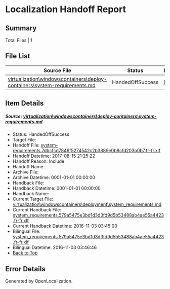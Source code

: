 # <a name='report-top'></a> Localization Handoff Report

## Summary
 Total Files | 1

## File List
 Source File | Status | Details 
 ----------- | ------ | ------- 
 [virtualization\windowscontainers\deploy-containers\system-requirements.md](https://github.com/Microsoft/Virtualization-Documentation-Private/blob/9d38a9e94227d19df2777b279adf0a8b2ff9a9ea/virtualization/windowscontainers/deploy-containers/system-requirements.md) | HandedOffSuccess | [Details](#35b05dcb5a82764b2c0b6fe4e39aa35772840ca4292)

## Item Details
##### <a name='35b05dcb5a82764b2c0b6fe4e39aa35772840ca4292'></a> Source: [virtualization\windowscontainers\deploy-containers\system-requirements.md](https://github.com/Microsoft/Virtualization-Documentation-Private/blob/9d38a9e94227d19df2777b279adf0a8b2ff9a9ea/virtualization/windowscontainers/deploy-containers/system-requirements.md)
* Status: HandedOffSuccess
* Target File: 
* Handoff File: [system-requirements.7dbcfcd7846f5274542c2b3889e0b8cfd203b0b7.fr-fr.xlf](https://github.com/MicrosoftDocs/Virtualization-Documentation-Private.handoff/blob/1a888407085d5da08c468e092494ef9f62059296/ol-handoff/MicrosoftDocs/Virtualization-Documentation-Private.fr-fr/live/system-requirements.7dbcfcd7846f5274542c2b3889e0b8cfd203b0b7.fr-fr.xlf)
* Handoff Datetime: 2017-08-15 21:25:22
* Handoff Reason: Include
* Handoff Name: 
* Archive File: 
* Archive Datetime: 0001-01-01 00:00:00
* Handback File: 
* Handback Datetime: 0001-01-01 00:00:00
* Handback Name: 
* Current Target File: [virtualization\windowscontainers\deployment\system_requirements.md](https://github.com/MicrosoftDocs/Virtualization-Documentation-Private.fr-fr/blob/68eb9c1faeb2eba64ea0eca5184729785bfa88a0/virtualization/windowscontainers/deployment/system_requirements.md)
* Current Handback File: [system_requirements.579a5475e3bd1d3d3fd9d5b53488ab4ae55a4423.fr-fr.xlf](https://github.com/MicrosoftDocs/Virtualization-Documentation-Private.handback/blob/366c848ac7c811c7569a3269b99aac998927fa56/ol-handback/Microsoft/Virtualization-Documentation-Private.fr-fr/live/system_requirements.579a5475e3bd1d3d3fd9d5b53488ab4ae55a4423.fr-fr.xlf)
* Current Handback Datetime: 2016-11-03 03:45:00
* Bilingual File: [system_requirements.579a5475e3bd1d3d3fd9d5b53488ab4ae55a4423.fr-fr.xlf](https://github.com/MicrosoftDocs/Virtualization-Documentation-Private.handback/blob/366c848ac7c811c7569a3269b99aac998927fa56/ol-handback/Microsoft/Virtualization-Documentation-Private.fr-fr/live/system_requirements.579a5475e3bd1d3d3fd9d5b53488ab4ae55a4423.fr-fr.xlf)
* Bilingual Datetime: 2016-11-03 03:46:46
* [Back to Top](#report-top)


## Error Details

Generated by OpenLocalization.
